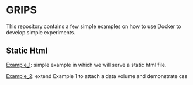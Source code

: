 # GRIPS
This repository contains a few simple examples on how to use Docker to develop simple experiments.

## Static Html
[Example_1](/example_1): simple example in which we will serve a static html file.

[Example_2](/example_2): extend Example 1 to attach a data volume and demonstrate css
